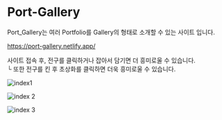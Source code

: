 # Port-Gallery

Port_Gallery는 여러 Portfolio를 Gallery의 형태로 소개할 수 있는 사이트 입니다.

https://port-gallery.netlify.app/

사이트 접속 후, 전구를 클릭하거나 잡아서 담기면 더 흥미로울 수 있습니다.  
└ 또한 전구를 킨 후 초상화를 클릭하면 더욱 흥미로울 수 있습니다.


![index1](https://user-images.githubusercontent.com/85073718/160553307-a751001c-4e7b-47e9-b137-72229e83d461.PNG)


![index 2](https://user-images.githubusercontent.com/85073718/160553341-ff6b4ab0-cebd-404b-b9d1-426624ae16e6.PNG)


![index 3](https://user-images.githubusercontent.com/85073718/160553360-ecb89500-fa0b-490d-8716-13b434210f99.PNG)

